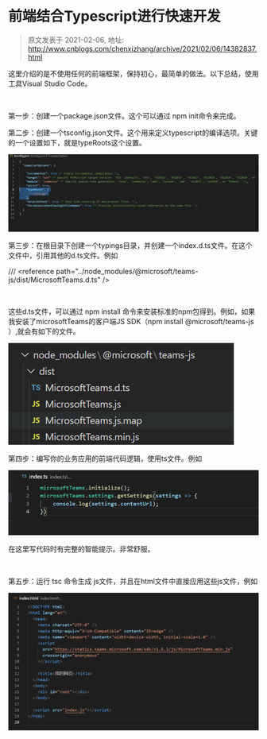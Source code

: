 # 前端结合Typescript进行快速开发 
> 原文发表于 2021-02-06, 地址: http://www.cnblogs.com/chenxizhang/archive/2021/02/06/14382837.html 


这里介绍的是不使用任何的前端框架，保持初心，最简单的做法。以下总结，使用工具Visual Studio Code。



 

第一步：创建一个package.json文件。这个可以通过 npm init命令来完成。


第二步：创建一个tsconfig.json文件。这个用来定义typescript的编译选项。关键的一个设置如下，就是typeRoots这个设置。


![](./images/14382837-9072-20210206202533872-2029329988.png)


第三步：在根目录下创建一个typings目录，并创建一个index.d.ts文件。在这个文件中，引用其他的d.ts文件。例如


/// <reference path="../node\_modules/@microsoft/teams-js/dist/MicrosoftTeams.d.ts" />



 

这些d.ts文件，可以通过 npm install 命令来安装标准的npm包得到。例如，如果我安装了microsoftTeams的客户端JS SDK（npm install @microsoft/teams-js ）,就会有如下的文件。


![](./images/14382837-9072-20210206202534326-345335774.png)  



第四步：编写你的业务应用的前端代码逻辑，使用ts文件。例如


![](./images/14382837-9072-20210206202534556-297021118.png)


在这里写代码时有完整的智能提示。非常舒服。



 

第五步：运行 tsc 命令生成 js文件，并且在html文件中直接应用这些js文件，例如


![](./images/14382837-9072-20210206202534897-1028062610.png)

